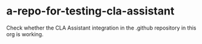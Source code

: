 # a-repo-for-testing-cla-assistant
Check whether the CLA Assistant integration in the .github repository in this org is working.

